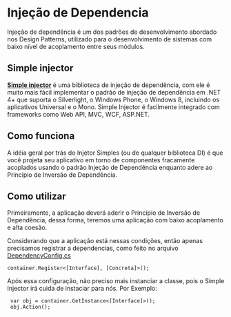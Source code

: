 # Injeção de Dependencia

Injeção de dependência é um dos padrões de desenvolvimento abordado nos Design Patterns, utilizado para o desenvolvimento de sistemas com baixo nível de acoplamento entre seus módulos.


## Simple injector

**[Simple injector](https://simpleinjector.org/documentation)** é uma biblioteca de injeção de dependência, com ele é muito mais fácil implementar o padrão de injeção de dependência em .NET 4+ que suporta o Silverlight, o Windows Phone, o Windows 8, incluindo os aplicativos Universal e o Mono. Simple Injector é facilmente integrado com frameworks como Web API, MVC, WCF, ASP.NET.

## Como funciona

A idéia geral por trás do Injetor Simples (ou de qualquer biblioteca DI) é que você projeta seu aplicativo em torno de componentes fracamente acoplados usando o padrão Injeção de Dependência enquanto adere ao Princípio de Inversão de Dependência.

## Como utilizar

Primeiramente, a aplicação deverá aderir o Princípio de Inversão de Dependência, dessa forma, teremos uma aplicação com baixo acoplamento e alta coesão.

Considerando que a aplicação está nessas condições, então apenas precisamos registrar a dependencias, como feito no arquivo [DependencyConfig.cs](https://github.com/MarcosMota/OrderOfService/blob/2-InjecaoDependecia/OrderService.WebApi/App_Start/DependencyConfig.cs)

``` 
container.Register<[Interface], [Concreta]>();
```
Após essa configuração, não preciso mais instanciar a classe, pois o Simple Injector irá cuida de instaciar para nós. Por Exemplo:

```
 var obj = container.GetInstance<[Interface]>();
 obj.Action();
 ```
